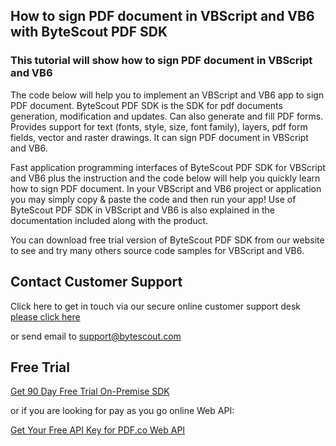 ## How to sign PDF document in VBScript and VB6 with ByteScout PDF SDK

### This tutorial will show how to sign PDF document in VBScript and VB6

The code below will help you to implement an VBScript and VB6 app to sign PDF document. ByteScout PDF SDK is the SDK for pdf documents generation, modification and updates. Can also generate and fill PDF forms. Provides support for text (fonts, style, size, font family), layers, pdf form fields, vector and raster drawings. It can sign PDF document in VBScript and VB6.

Fast application programming interfaces of ByteScout PDF SDK for VBScript and VB6 plus the instruction and the code below will help you quickly learn how to sign PDF document. In your VBScript and VB6 project or application you may simply copy & paste the code and then run your app! Use of ByteScout PDF SDK in VBScript and VB6 is also explained in the documentation included along with the product.

You can download free trial version of ByteScout PDF SDK from our website to see and try many others source code samples for VBScript and VB6.

## Contact Customer Support

Click here to get in touch via our secure online customer support desk [please click here](https://bytescout.zendesk.com/hc/en-us/requests/new?subject=ByteScout%20PDF%20SDK%20Question)

or send email to [support@bytescout.com](mailto:support@bytescout.com?subject=ByteScout%20PDF%20SDK%20Question) 

## Free Trial

[Get 90 Day Free Trial On-Premise SDK](https://bytescout.com/download/web-installer?utm_source=github-readme)

or if you are looking for pay as you go online Web API:

[Get Your Free API Key for PDF.co Web API](https://pdf.co/documentation/api?utm_source=github-readme)